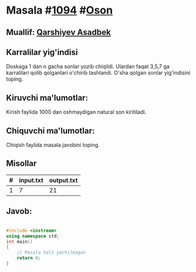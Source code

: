 
<h1>Masala #<a href="https://robocontest.uz/tasks/1094">1094</a> #<a href="https://robocontest.uz/tasks?category=1">Oson</a></h1>
<h2> Muallif: <a href="https://robocontest.uz/profile/asadbek">Qarshiyev Asadbek</a></h2>
<h2>Karralilar yig'indisi</h2>
<p>Doskaga 1 dan n gacha sonlar yozib chiqildi. Ulardan faqat 3,5,7 ga karralilari qolib qolganlari o'chirib tashlandi. O'sha qolgan sonlar yig'indisini toping.</p>
<h2>Kiruvchi ma'lumotlar:</h2>
<p>Kirish faylida 1000 dan oshmaydigan natural son kiritiladi.</p>
<h2>Chiquvchi ma'lumotlar:</h2>
<p>Chiqish faylida masala javobini toping.</p>
<h2>Misollar</h2>
<table>
    <thead>
        <tr>
            <th>#</th>
            <th>input.txt</th>
            <th>output.txt</th>
        </tr>
    </thead>
    <tbody>
            <tr>
                <td>1</td>
                <td>7</td>
                <td>21</td>
            </tr>
    </tbody>
    </table>
    
<h2>Javob:</h2>

######
```cpp
#include <iostream>
using namespace std;
int main()
{
    // Masala hali yechilmagan
    return 0;
}
```

